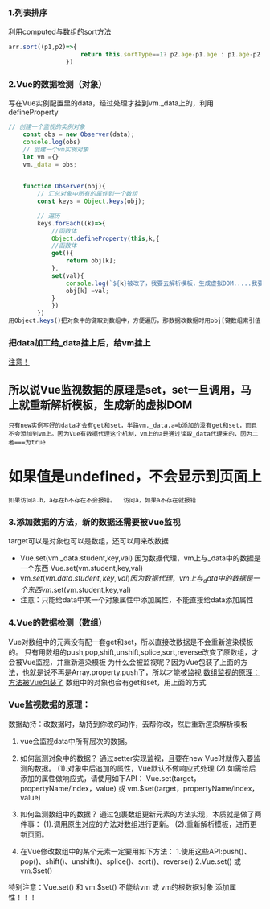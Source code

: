 ### 1.列表排序
利用computed与数组的sort方法
```js
arr.sort((p1,p2)=>{
                    return this.sortType==1? p2.age-p1.age : p1.age-p2.age;
                })
```

### 2.Vue的数据检测（对象）
写在Vue实例配置里的data，经过处理才挂到vm._data上的，利用defineProperty
```js
// 创建一个监视的实例对象
    const obs = new Observer(data);
    console.log(obs)
    // 创建一个vm实例对象
    let vm ={}
    vm._data = obs;
    

    function Observer(obj){
        // 汇总对象中所有的属性到一个数组
        const keys = Object.keys(obj);

        // 遍历
        keys.forEach((k)=>{
            //函数体
            Object.defineProperty(this,k,{
            //函数体
            get(){
                return obj[k];
            },
            set(val){
                console.log(`${k}被改了，我要去解析模板，生成虚拟DOM.....我要开始忙了`);
                obj[k] =val;
            }
            })
        })
用Object.keys()把对象中的键取到数组中，方便遍历，那数据改数据时用obj[键数组索引值]统一创建get与set
```
### 把data加工给_data挂上后，给vm挂上
[注意！](vm._data中与vm中.jpg)

## 所以说Vue监视数据的原理是set，set一旦调用，马上就重新解析模板，生成新的虚拟DOM
    只有new实例写好的data才会有get和set，半路vm._data.a=b添加的没有get和set，而且不会添加到vm上。因为Vue有数据代理这个机制，vm上的a是通过读取_data代理来的，因为二者===为true
# 如果值是undefined，不会显示到页面上
    如果访问a.b，a存在b不存在不会报错。  访问a，如果a不存在就报错

### 3.添加数据的方法，新的数据还需要被Vue监视
target可以是对象也可以是数组，还可以用来改数据
* Vue.set(vm._data.student,key,val)  因为数据代理，vm上与_data中的数据是一个东西   Vue.set(vm.student,key,val)
* vm.$set(vm.data.student,key,val)   因为数据代理，vm上与_data中的数据是一个东西   vm.$set(vm.student,key,val)
* 注意：只能给data中某一个对象属性中添加属性，不能直接给data添加属性

### 4.Vue的数据检测（数组）
Vue对数组中的元素没有配一套get和set，所以直接改数据是不会重新渲染模板的。
    只有用数组的push,pop,shift,unshift,splice,sort,reverse改变了原数组，才会被Vue监视，并重新渲染模板
        为什么会被监视呢？因为Vue包装了上面的方法，也就是说不再是Array.property.push了，所以才能被监视
        [数组监视的原理：方法被Vue包装了](数组监视的原理.jpg)
    数组中的对象也会有get和set，用上面的方式

### Vue监视数据的原理：
数据劫持：改数据时，劫持到你改的动作，去帮你改，然后重新渲染解析模板
1. vue会监视data中所有层次的数据。

2. 如何监测对象中的数据？
                通过setter实现监视，且要在new Vue时就传入要监测的数据。
                    (1).对象中后追加的属性，Vue默认不做响应式处理
                    (2).如需给后添加的属性做响应式，请使用如下API：
                                    Vue.set(target，propertyName/index，value) 或 
                                    vm.$set(target，propertyName/index，value)

3. 如何监测数组中的数据？
                    通过包裹数组更新元素的方法实现，本质就是做了两件事：
                        (1).调用原生对应的方法对数组进行更新。
                        (2).重新解析模板，进而更新页面。

4. 在Vue修改数组中的某个元素一定要用如下方法：
            1.使用这些API:push()、pop()、shift()、unshift()、splice()、sort()、reverse()
            2.Vue.set() 或 vm.$set()

特别注意：Vue.set() 和 vm.$set() 不能给vm 或 vm的根数据对象 添加属性！！！